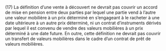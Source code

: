 (17) La définition d’une vente à découvert ne devrait pas couvrir un accord de mise en pension entre deux parties par lequel une partie vend à l’autre une valeur mobilière à un prix déterminé en s’engageant à le racheter à une date ultérieure à un autre prix déterminé, ni un contrat d’instruments dérivés par lequel il est convenu de vendre des valeurs mobilières à un prix déterminé à une date future. En outre, cette définition ne devrait pas couvrir un transfert de valeurs mobilières dans le cadre d’un contrat de prêt de valeurs mobilières.